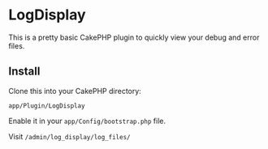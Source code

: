LogDisplay
==========

This is a pretty basic CakePHP plugin to quickly view your debug and error files.

Install
------------
Clone this into your CakePHP directory:
<pre>
<code>app/Plugin/LogDisplay</code>
</pre>

Enable it in your <code>app/Config/bootstrap.php</code> file.

Visit <code>/admin/log_display/log_files/</code>


